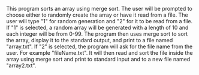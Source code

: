 This program sorts an array using merge sort.
The user will be prompted to choose either to randomly create the array or have it read from a file.
The user will type "1" for random generation and "2" for it to be read from a file.
If "1" is selected, a random array will be generated with a length of 10 and each integer will be from 0-99.
The program then uses merge sort to sort the array, display it to the standard output, and print to a file named "array.txt".
If "2" is selected, the program will ask for the file name from the user.
For example "fileName.txt".
It will then read and sort the file inside the array using merge sort and print to standard input and to a new file named "array2.txt".